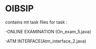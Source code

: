 # OIBSIP
contains mt task files for task :

-ONLINE EXAMINATION (On_exam_5.java)

-ATM INTERFACE(Atm_interface_2.java)

